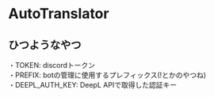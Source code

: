 # AutoTranslator

## ひつようなやつ <br>
・TOKEN: discordトークン <br>
・PREFIX: botの管理に使用するプレフィックス(!とかのやつね) <br> 
・DEEPL_AUTH_KEY: DeepL APIで取得した認証キー <br>
